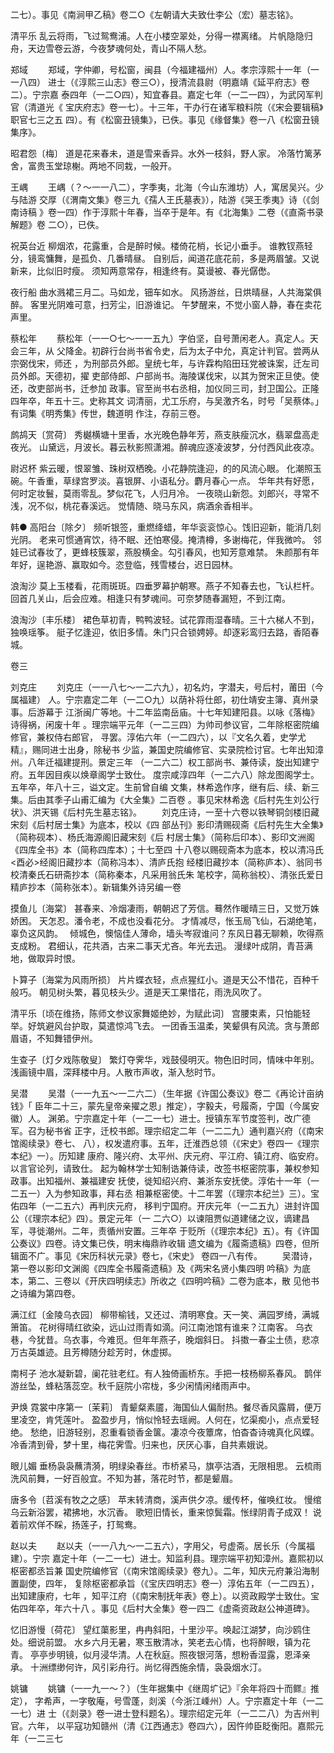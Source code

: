 <!-- { "loadSidebar": true } -->
二七）。事见《南涧甲乙稿》卷二○《左朝请大夫致仕李公（宏）墓志铭》。

清平乐
乱云将雨，飞过鸳鸯浦。人在小楼空翠处，分得一襟离绪。
片帆隐隐归舟，天边雪卷云游，今夜梦魂何处，青山不隔人愁。

郑域
　　郑域，字仲卿，号松窗，闽县（今福建福州）人。孝宗淳熙十一年（一一八四）
进士（《淳熙三山志》卷三○），授清流县尉（明嘉靖《延平府志》卷二）。宁宗嘉
泰四年（一二○四），知宜春县。嘉定七年（一二一四），为武冈军判官（清道光《
宝庆府志》卷一七）。十三年，干办行在诸军粮料院（《宋会要辑稿》职官七三之五
四）。有《松窗丑镜集》，已佚。事见《缘督集》卷一八《松窗丑镜集序》。

昭君怨〔梅〕
道是花来春未，道是雪来香异。水外一枝斜，野人家。
冷落竹篱茅舍，富贵玉堂琼榭。两地不同栽，一般开。

王嵎
　　王嵎（？～一一八二），字季夷，北海（今山东潍坊）人，寓居吴兴。少与陆游
交厚（《渭南文集》卷三九《孺人王氏墓表》），陆游《哭王季夷》诗（《剑南诗稿
》卷一四）作于淳熙十年春，当卒于是年。有《北海集》二卷（《直斋书录解题》卷
二○），已佚。

祝英台近
柳烟浓，花露重，合是醉时候。楼倚花梢，长记小垂手。
谁教钗燕轻分，镜鸾慵舞，是孤负、几番晴昼。
自别后，闻道花底花前，多是两眉皱。又说新来，比似旧时瘦。
须知两意常存，相逢终有。莫谩被、春光僝僽。

夜行船
曲水溅裙三月二。马如龙，钿车如水。
风扬游丝，日烘晴昼，人共海棠俱醉。
客里光阴难可意，扫芳尘，旧游谁记。
午梦醒来，不觉小窗人静，春在卖花声里。

蔡松年
　　蔡松年（一一○七～一一五九）字伯坚，自号萧闲老人。真定人。天会三年，从
父降金。初辟行台尚书省令史，后为太子中允，真定计判官。尝两从宗弼伐宋，师还
，为刑部员外郎。皇统七年，与许霖构陷田珏党被诛案，迁左司员外郎。天德初，擢
吏部侍郎、户部尚书。海陵谋伐宋，以其为贺宋正旦使。使还，改吏部尚书，迁参加
政事。官至尚书右丞相，加仪同三司，封卫国公。正隆四年卒，年五十三。史称其文
词清丽，尤工乐府，与吴激齐名，时号「吴蔡体。」有词集《明秀集》传世，魏道明
作注，存前三卷。

鹧鸪天〔赏荷〕
秀樾横塘十里香，水光晚色静年芳，燕支肤瘦沉水，翡翠盘高走夜光。
山黛远，月波长。暮云秋影照潇湘。醉魂应逐凌波梦，分付西风此夜凉。

尉迟杯
紫云暖，恨翠雏、珠树双栖晚。小花静院逢迎，的的风流心眼。
化潮照玉碗。午香重，草绿宫罗淡。喜银屏、小语私分。麝月春心一点。
华年共有好愿，何时定妆鬟，莫雨零乱。梦似花飞，人归月冷。
一夜晓山新怨。刘郎兴，寻常不浅，况不似，桃花春溪远。
觉情随、晓马东风，病酒余香相半。

韩●
高阳台〔除夕〕
频听银签，重燃绛蜡，年华衮衮惊心。饯旧迎新，能消几刻光阴。
老来可惯通宵饮，待不眠、还怕寒侵。掩清樽，多谢梅花，伴我微吟。
邻娃已试春妆了，更蜂枝簇翠，燕股横金。勾引春风，也知芳意难禁。
朱颜那有年年好，逞艳游、赢取如今。恣登临，残雪楼台，迟日园林。

浪淘沙
莫上玉楼看，花雨斑斑。四垂罗幕护朝寒。燕子不知春去也，飞认栏杆。
回首几关山，后会应难。相逢只有梦魂间。可奈梦随春漏短，不到江南。

浪淘沙〔丰乐楼〕
裙色草初青，鸭鸭波轻。试花霏雨湿春晴。三十六梯人不到，独唤瑶筝。
艇子忆逢迎，依旧多情。朱门只合锁娉婷。却逐彩鸾归去路，香陌春城。

卷三 

刘克庄
　　刘克庄（一一八七～一二六九），初名灼，字潜夫，号后村，莆田（今属福建）
人。宁宗嘉定二年（一二○九）以荫补将仕郎，初仕靖安主簿、真州录事。后游幕于
江浙闽广等地。十二年监南岳庙。十七年知建阳县。以咏《落梅》诗得祸，闲废十年
。理宗端平元年（一二三四）为帅司参议官，二年除枢密院编修官，兼权侍右郎官，
寻罢。淳佑六年（一二四六），以『文名久着，史学尤精』，赐同进士出身，除秘书
少监，兼国史院编修官、实录院检讨官。七年出知漳州。八年迁福建提刑。景定三年
（一二六二）权工部尚书、兼侍读，旋出知建宁府。五年因目疾以焕章阁学士致仕。
度宗咸淳四年（一二六八）除龙图阁学士。五年卒，年八十三，谥文定。生前曾自编
文集，林希逸作序，继有后、续、新三集。后由其季子山甫汇编为《大全集》二百卷
。事见宋林希逸《后村先生刘公行状》、洪天锡《后村先生墓志铭》。
　　刘克庄诗，一至十六卷以铁琴铜剑楼旧藏宋刻《后村居士集》为底本，校以《四
部丛刊》影印清赐砚斋《后村先生大全集》（简称砚本）、杨氏海源阁旧藏宋刻《后
村居士集》（简称后印本）、影印文洲阁《四库全书》本（简称四库本）；十七至四
十八卷以赐砚斋本为底本，校以清冯氏<酉必>经阁旧藏抄本（简称冯本）、清庐氏抱
经楼旧藏抄本（简称庐本）、翁同书校清秦氏石研斋抄本（简称秦本，凡采用翁氏朱
笔校字，简称翁校）、清张氏爱日精庐抄本（简称张本）。新辑集外诗另编一卷

摸鱼儿〔海棠〕
甚春来、冷烟凄雨，朝朝迟了芳信。蓦然作暖晴三日，又觉万姝娇困。
天怎忍。潘令老，不成也没看花分。
才情减尽，怅玉局飞仙，石湖绝笔，辜负这风韵。　
倾城色，懊恼佳人薄命，墙头岑寂谁问？东风日暮无聊赖，吹得燕支成粉。
君细认，花共酒，古来二事天尤吝。年光去迅。
漫绿叶成阴，青苔满地，做取异时恨。

卜算子〔海棠为风雨所损〕
片片蝶衣轻，点点猩红小。道是天公不惜花，百种千般巧。
朝见树头繁，暮见枝头少。道是天工果惜花，雨洗风吹了。

清平乐〔顷在维扬，陈师文参议家舞姬绝妙，为赋此词〕
宫腰束素，只怕能轻举。好筑避风台护取，莫遣惊鸿飞去。
一团香玉温柔，笑颦俱有风流。贪与萧郎眉语，不知舞错伊州。

生查子〔灯夕戏陈敬叟〕
繁灯夺霁华，戏鼓侵明灭。物色旧时同，情味中年别。
浅画镜中眉，深拜楼中月。人散市声收，渐入愁时节。

吴潜
　　吴潜（一一九五～一二六二）（生年据《许国公奏议》卷二《再论计亩纳钱》「
臣年二十三，蒙先皇帝亲擢之恩」推定），字毅夫，号履斋，宁国（今属安徽）人。
渊弟。宁宗嘉定十年（一二一七）进士。授镇东军节度签判，改广德军。召为秘书省
正字，迁校书郎。理宗绍定二年（一二二九）通判嘉兴府（《南宋馆阁续录》卷七、
八），权发遣府事。五年，迁淮西总领（《宋史》卷四一《理宗本纪》一）。历知建
康府、隆兴府、太平州、庆元府、平江府、镇江府、临安府。以言官论列，请致仕。
起为翰林学士知制诰兼侍读，改签书枢密院事，兼权参知政事。出知福州、兼福建安
抚使，徙知绍兴府、兼浙东安抚使。淳佑十一年（一二五一）入为参知政事，拜右丞
相兼枢密使。十二年罢（《理宗本纪兰》三）。宝佑四年（一二五六）再判庆元府，
移判宁国府。开庆元年（一二五九）进封许国公（《理宗本纪》四）。景定元年（一
二六○）以谏阻贾似道建储之议，谪建昌军，寻徙潮州。二年，责循州安置。三年卒
于贬所（《理宗本纪》五）。有《许国公奏议》四卷。诗文集已佚，明末梅鼎祚收辑
遗文编为《履斋遗稿》四卷，但所辑面不广。事见《宋历科状元录》卷七，《宋史》
卷四一八有传。
　　吴潜诗，第一卷以影印文渊阁《四库全书履斋遗稿》及《两宋名贤小集四明
吟稿》为底本，第二、三卷以《开庆四明续志》所收之《四明吟稿》二卷为底本，散
见他书之诗编为第四卷。

满江红〔金陵乌衣园〕
柳带榆钱，又还过、清明寒食。天一笑、满园罗绮，满城箫笛。
花树得晴红欲染，远山过雨青如滴。问江南池馆有谁来？江南客。
乌衣巷，今犹昔。乌衣事，今难觅。但年年燕子，晚烟斜日。
抖擞一春尘土债，悲凉万古英雄迹。且芳樽随分趁芳时，休虚掷。

南柯子
池水凝新碧，阑花驻老红。有人独倚画桥东。手把一枝杨柳系春风。
鹊伴游丝坠，蜂粘落蕊空。秋千庭院小帘栊，多少闲情闲绪雨声中。

尹焕
霓裳中序第一〔茉莉〕
青颦粲素靥，海国仙人偏耐热。餐尽香风露屑，便万里凌空，肯凭莲叶。
盈盈步月，悄似怜轻去瑶阙。人何在，忆渠痴小，点点爱轻绝。
愁绝，旧游轻别，忍重看锁香金箧。凄凉今夜簟席，怕杳杳诗魂真化风蝶。
冷香清到骨，梦十里，梅花霁雪。归来也，厌厌心事，自共素娥说。

眼儿媚
垂杨袅袅蘸清漪，明绿染春丝。市桥紧马，旗亭沽酒，无限相思。
云梳雨洗风前舞，一好百般宜。不知为甚，落花时节，都是颦眉。

唐多令〔苕溪有牧之之感〕
苹末转清商，溪声供夕凉。缓传杯，催唤红妆。
慢绾乌云新浴罢，裙拂地，水沉香。
歌短旧情长，重来惊鬓霜。怅绿阴青子成双！
说着前欢佯不睬，扬莲子，打鸳鸯。

赵以夫
　　赵以夫（一一八九～一二五六），字用父，号虚斋。居长乐（今属福建）。宁宗
嘉定十年（一二一七）进士。知监利县。理宗端平初知漳州。嘉熙初以枢密都丞旨兼
国史院编修官（《南宋馆阁续录》卷九）。二年，知庆元府兼沿海制置副使，四年，
复除枢密都承旨（《宝庆四明志》卷一）淳佑五年（一二四五），出知建康府，七年
，知平江府（《南宋制抚年表》卷上）。以资政殿学士致仕。宝佑四年卒，年六十八
。事见《后村大全集》卷一四二《虚斋资政赵公神道碑》。

忆旧游慢〔荷花〕
望红蕖影里，冉冉斜阳，十里沙平。唤起江湖梦，向沙鸥住处。细说前盟。
水乡六月无暑，寒玉散清冰，笑老去心情，也将醉眼，镇为花青。
亭亭步明镜，似月浸华清。人在秋庭。照夜银河落，想粉香湿露，恩泽亲承。
十洲缥缈何许，风引彩舟行。尚忆得西施余情，袅袅烟水汀。

姚镛
　　姚镛（一一九一～？）（生年据集中《继周圹记》『余年将四十而鳏』推定），
字希声，一字敬庵，号雪蓬，剡溪（今浙江嵊州）人。宁宗嘉定十年（一二一七）进
士（《剡录》卷一进士登科题名）。理宗绍定元年（一二二八）为吉州判官。六年，
以平寇功知赣州（清《江西通志》卷四六），因忤帅臣眨衡阳。嘉熙元年（一二三七
